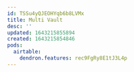 ```yaml
---
id: TSSu4yQJEOHYqb6b8LVMx
title: Multi Vault
desc: ''
updated: 1643215855894
created: 1643215854846
pods:
  airtable:
    dendron.features: rec9FgRy8E1tJ3L4p
---
```


